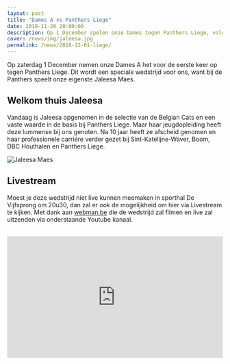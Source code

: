 ```yaml
---
layout: post
title: "Dames A vs Panthers Liege"
date: 2018-11-26 20:00:00
description: Op 1 December spelen onze Dames tegen Panthers Liege, volg het hier live.
cover: /news/img/jaleesa.jpg
permalink: /news/2018-12-01-liege/
---
```


Op zaterdag 1 December nemen onze Dames A het voor de eerste keer op tegen Panthers Liege. Dit wordt een speciale wedstrijd voor ons, want bij de Panthers speelt onze eigenste Jaleesa Maes. 

## Welkom thuis Jaleesa

Vandaag is Jaleesa opgenomen in de selectie van de Belgian Cats en een vaste waarde in de basis bij Panthers Liege. Maar haar jeugdopleiding heeft deze lummense bij ons genoten. Na 10 jaar heeft ze afscheid genomen en haar professionele carriére verder gezet bij Sint-Katelijne-Waver, Boom, DBC Houthalen en Panthers Liege.

![Jaleesa Maes](/news/img/jaleesa.jpg)

## Livestream

Moest je deze wedstrijd niet live kunnen meemaken in sporthal De Vijfsprong om 20u30, dan zal er ook de mogelijkheid om hier via Livestream te kijken. Met dank aan [webman.be](http://www.webman.be/) die de wedstrijd zal filmen en live zal uitzenden via onderstaande Youtube kanaal.

<br />

<div style="position:relative;padding-top:56.25%;">
	<iframe style="position:absolute;top:0;left:0;width:100%;height:100%;" src="https://www.youtube.com/embed/AU_uoMKLJx4" frameborder="0" allow="accelerometer; autoplay; encrypted-media; gyroscope; picture-in-picture" allowfullscreen></iframe>
</div>
